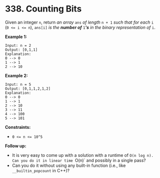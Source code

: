 # 338. Counting Bits

Given an integer `n`, return *an array* `ans` *of length* `n + 1` *such that for each* `i` (`0 <= i <= n`), `ans[i]` *is the* ***number of*** `1`***'s*** *in the binary representation of* `i`.

**Example 1:**

```
Input: n = 2
Output: [0,1,1]
Explanation:
0 --> 0
1 --> 1
2 --> 10
```

**Example 2:**

```
Input: n = 5
Output: [0,1,1,2,1,2]
Explanation:
0 --> 0
1 --> 1
2 --> 10
3 --> 11
4 --> 100
5 --> 101
```

**Constraints:**

* `0 <= n <= 10^5`

**Follow up:**

* It is very easy to come up with a solution with a runtime of `O(n log n). Can you do it in linear time `O(n)` and possibly in a single pass?
* Can you do it without using any built-in function (i.e., like `__builtin_popcount` in C++)?
